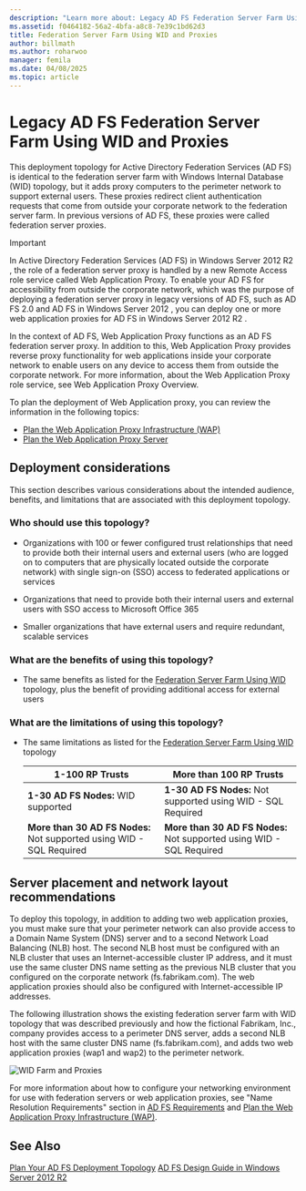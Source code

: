 ```yaml
---
description: "Learn more about: Legacy AD FS Federation Server Farm Using WID and Proxies"
ms.assetid: f0464182-56a2-4bfa-a8c8-7e39c1bd62d3
title: Federation Server Farm Using WID and Proxies
author: billmath
ms.author: roharwoo
manager: femila
ms.date: 04/08/2025
ms.topic: article
---
```


# Legacy AD FS Federation Server Farm Using WID and Proxies

This deployment topology for Active Directory Federation Services (AD FS) is identical to the federation server farm with Windows Internal Database (WID) topology, but it adds proxy computers to the perimeter network to support external users. These proxies redirect client authentication requests that come from outside your corporate network to the federation server farm. In previous versions of AD FS, these proxies were called federation server proxies.

> [!IMPORTANT]
> In Active Directory Federation Services (AD FS) in  Windows Server 2012 R2 , the role of a federation server proxy is handled by a new Remote Access role service called Web Application Proxy. To enable your AD FS for accessibility from outside the corporate network, which was the purpose of deploying a federation server proxy in legacy versions of AD FS, such as AD FS 2.0 and AD FS in  Windows Server 2012 , you can deploy one or more web application proxies for AD FS in  Windows Server 2012 R2 .
>
> In the context of AD FS, Web Application Proxy functions as an AD FS federation server proxy. In addition to this, Web Application Proxy provides reverse proxy functionality for web applications inside your corporate network to enable users on any device to access them from outside the corporate network. For more information, about the Web Application Proxy role service, see Web Application Proxy Overview.
>
> To plan the deployment of Web Application proxy, you can review the information in the following topics:
>
> - [Plan the Web Application Proxy Infrastructure (WAP)](/previous-versions/orphan-topics/ws.11/dn383648(v=ws.11))
> - [Plan the Web Application Proxy Server](/previous-versions/orphan-topics/ws.11/dn383647(v=ws.11))

## Deployment considerations
This section describes various considerations about the intended audience, benefits, and limitations that are associated with this deployment topology.

### Who should use this topology?

- Organizations with 100 or fewer configured trust relationships that need to provide both their internal users and external users (who are logged on to computers that are physically located outside the corporate network) with single sign-on (SSO) access to federated applications or services

- Organizations that need to provide both their internal users and external users with SSO access to Microsoft Office 365

- Smaller organizations that have external users and require redundant, scalable services

### What are the benefits of using this topology?

- The same benefits as listed for the [Federation Server Farm Using WID](Federation-Server-Farm-Using-WID.md) topology, plus the benefit of providing additional access for external users

### What are the limitations of using this topology?

- The same limitations as listed for the [Federation Server Farm Using WID](Federation-Server-Farm-Using-WID.md) topology

    | 1-100 RP Trusts | More than 100 RP Trusts |
    |--|--|
    | **1-30 AD FS Nodes:** WID supported | **1-30 AD FS Nodes:** Not supported using WID - SQL Required |
    | **More than 30 AD FS Nodes:** Not supported using WID - SQL Required | **More than 30 AD FS Nodes:** Not supported using WID - SQL Required |

## Server placement and network layout recommendations
To deploy this topology, in addition to adding two web application proxies, you must make sure that your perimeter network can also provide access to a Domain Name System (DNS) server and to a second Network Load Balancing (NLB) host. The second NLB host must be configured with an NLB cluster that uses an Internet-accessible cluster IP address, and it must use the same cluster DNS name setting as the previous NLB cluster that you configured on the corporate network (fs.fabrikam.com). The web application proxies should also be configured with Internet-accessible IP addresses.

The following illustration shows the existing federation server farm with WID topology that was described previously and how the fictional Fabrikam, Inc., company provides access to a perimeter DNS server, adds a second NLB host with the same cluster DNS name (fs.fabrikam.com), and adds two web application proxies (wap1 and wap2) to the perimeter network.

![WID Farm and Proxies](media/WIDFarmADFSBlue.gif)

For more information about how to configure your networking environment for use with federation servers or web application proxies, see "Name Resolution Requirements" section in [AD FS Requirements](AD-FS-Requirements.md) and [Plan the Web Application Proxy Infrastructure (WAP)](/previous-versions/orphan-topics/ws.11/dn383648(v=ws.11)).

## See Also
[Plan Your AD FS Deployment Topology](Plan-Your-AD-FS-Deployment-Topology.md)
[AD FS Design Guide in Windows Server 2012 R2](AD-FS-Design-Guide-in-Windows-Server-2012-R2.md)

